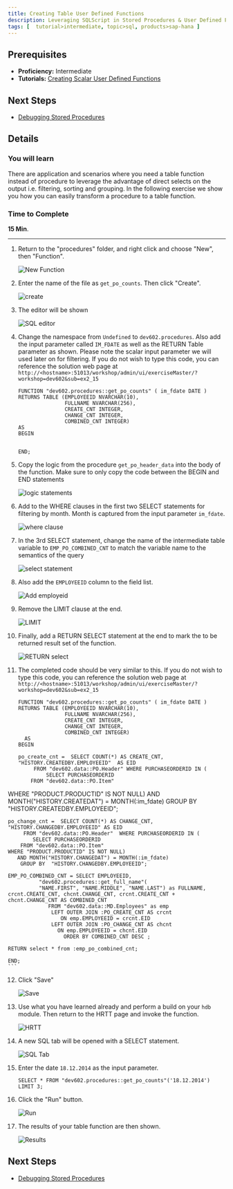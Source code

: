 ```yaml
---
title: Creating Table User Defined Functions
description: Leveraging SQLScript in Stored Procedures & User Defined Functions
tags: [  tutorial>intermediate, topic>sql, products>sap-hana ]
---
```

## Prerequisites  
 - **Proficiency:** Intermediate
 - **Tutorials:** [Creating Scalar User Defined Functions](http://go.sap.com/developer/tutorials/xsa-sqlscript-scalar.html)

## Next Steps
 - [Debugging Stored Procedures](http://go.sap.com/developer/tutorials/xsa-sqlscript-debugging.html)

## Details
### You will learn  
There are application and scenarios where you need a table function instead of procedure to leverage the advantage of direct selects on the output i.e. filtering, sorting and grouping. In the following exercise we show you how you can easily transform a procedure to a table function.

### Time to Complete
**15 Min**.

---

1. Return to the "procedures" folder, and right click and choose "New", then "Function".

	![New Function](1.png)

2. Enter the name of the file as `get_po_counts`. Then click "Create".

	![create](2.png)

3. The editor will be shown

	![SQL editor](3.png)

4. Change the namespace from `Undefined` to `dev602.procedures`. Also add the input parameter called `IM_FDATE` as well as the RETURN Table parameter as shown. Please note the scalar input parameter we will used later on for filtering. If you do not wish to type this code, you can reference the solution web page at `http://<hostname>:51013/workshop/admin/ui/exerciseMaster/?workshop=dev602&sub=ex2_15`
    
    ```
    FUNCTION "dev602.procedures::get_po_counts" ( im_fdate DATE )     RETURNS TABLE (EMPLOYEEID NVARCHAR(10),			       FULLNAME NVARCHAR(256), 			       CREATE_CNT INTEGER, 			       CHANGE_CNT INTEGER,			       COMBINED_CNT INTEGER)  	AS	BEGIN	END;
    ```
    
5. Copy the logic from the procedure `get_po_header_data` into the body of the function.  Make sure to only copy the code between the BEGIN and END statements

	![logic statements](5.png)

6. Add to the WHERE clauses in the first two SELECT statements for filtering by month. Month is captured from the input parameter `im_fdate`.

	![where clause](6.png)

7. In the 3rd SELECT statement, change the name of the intermediate table variable to `EMP_PO_COMBINED_CNT` to match the variable name to the semantics of the query

	![select statement](7.png)

8. Also add the `EMPLOYEEID` column to the field list.

	![Add employeid](8.png)

9. Remove the LIMIT clause at the end.

	![LIMIT](9.png)

10. Finally, add a RETURN SELECT statement at the end to mark the to be returned result set of the function.

	![RETURN select](10.png)

11. The completed code should be very similar to this. If you do not wish to type this code, you can reference the solution web page at `http://<hostname>:51013/workshop/admin/ui/exerciseMaster/?workshop=dev602&sub=ex2_15`

    ```
    FUNCTION "dev602.procedures::get_po_counts" ( im_fdate DATE )     RETURNS TABLE (EMPLOYEEID NVARCHAR(10),			       FULLNAME NVARCHAR(256), 			       CREATE_CNT INTEGER, 			       CHANGE_CNT INTEGER,			       COMBINED_CNT INTEGER)	  AS	BEGIN	po_create_cnt =  SELECT COUNT(*) AS CREATE_CNT, "HISTORY.CREATEDBY.EMPLOYEEID"  AS EID         FROM "dev602.data::PO.Header" WHERE PURCHASEORDERID IN (             SELECT PURCHASEORDERID         FROM "dev602.data::PO.Item"    WHERE "PRODUCT.PRODUCTID" IS NOT NULL)     AND MONTH("HISTORY.CREATEDAT") = MONTH(:im_fdate)       GROUP BY  "HISTORY.CREATEDBY.EMPLOYEEID";    	po_change_cnt =  SELECT COUNT(*) AS CHANGE_CNT, "HISTORY.CHANGEDBY.EMPLOYEEID" AS EID         FROM "dev602.data::PO.Header"  WHERE PURCHASEORDERID IN (            SELECT PURCHASEORDERID         FROM "dev602.data::PO.Item"    WHERE "PRODUCT.PRODUCTID" IS NOT NULL)       AND MONTH("HISTORY.CHANGEDAT") = MONTH(:im_fdate)        GROUP BY  "HISTORY.CHANGEDBY.EMPLOYEEID";	EMP_PO_COMBINED_CNT = SELECT EMPLOYEEID,               "dev602.procedures::get_full_name"(               "NAME.FIRST", "NAME.MIDDLE", "NAME.LAST") as FULLNAME, crcnt.CREATE_CNT, chcnt.CHANGE_CNT, crcnt.CREATE_CNT + chcnt.CHANGE_CNT AS COMBINED_CNT                 FROM "dev602.data::MD.Employees" as emp                   LEFT OUTER JOIN :PO_CREATE_CNT AS crcnt                     ON emp.EMPLOYEEID = crcnt.EID                  LEFT OUTER JOIN :PO_CHANGE_CNT AS chcnt                    ON emp.EMPLOYEEID = chcnt.EID                      ORDER BY COMBINED_CNT DESC ;	RETURN select * from :emp_po_combined_cnt;	END;
    ```
    
12. Click "Save"

	![Save](12.png)

13. Use what you have learned already and perform a build on your `hdb` module. Then return to the HRTT page and invoke the function.

	![HRTT](13.png)

14. A new SQL tab will be opened with a SELECT statement.

	![SQL Tab](14.png)

15. Enter the date `18.12.2014` as the input parameter.

    ```
    SELECT * FROM "dev602.procedures::get_po_counts"('18.12.2014') LIMIT 3;
    ```
    
16. Click the "Run" button.

	![Run](16.png)

17. The results of your table function are then shown.

	![Results](17.png)
	

## Next Steps
 - [Debugging Stored Procedures](http://go.sap.com/developer/tutorials/xsa-sqlscript-debugging.html)
